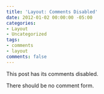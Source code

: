 ```yaml
---
title: 'Layout: Comments Disabled'
date: 2012-01-02 00:00:00 -05:00
categories:
- Layout
- Uncategorized
tags:
- comments
- layout
comments: false
---
```


This post has its comments disabled.

There should be no comment form.